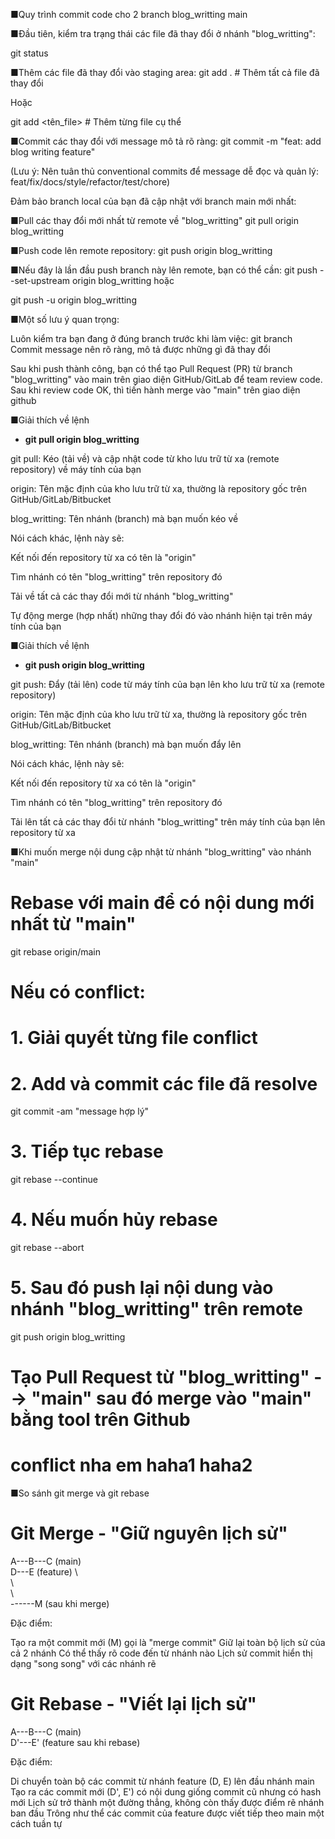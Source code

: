 ■Quy trình commit code cho 2 branch
blog_writting
main

■Đầu tiên, kiểm tra trạng thái các file đã thay đổi ở nhánh "blog_writting":

git status

■Thêm các file đã thay đổi vào staging area:
git add .           # Thêm tất cả file đã thay đổi

Hoặc

git add <tên_file>  # Thêm từng file cụ thể

■Commit các thay đổi với message mô tả rõ ràng:
git commit -m "feat: add blog writing feature"

(Lưu ý: Nên tuân thủ conventional commits để message dễ đọc và quản lý: feat/fix/docs/style/refactor/test/chore)

Đảm bảo branch local của bạn đã cập nhật với branch main mới nhất:

■Pull các thay đổi mới nhất từ remote về "blog_writting"
git pull origin blog_writting

■Push code lên remote repository:
git push origin blog_writting

■Nếu đây là lần đầu push branch này lên remote, bạn có thể cần:
git push --set-upstream origin blog_writting
hoặc

git push -u origin blog_writting

■Một số lưu ý quan trọng:

Luôn kiểm tra bạn đang ở đúng branch trước khi làm việc:
git branch
Commit message nên rõ ràng, mô tả được những gì đã thay đổi

Sau khi push thành công, bạn có thể tạo Pull Request (PR) từ branch "blog_writting"
vào main trên giao diện GitHub/GitLab để team review code.
Sau khi review code OK, thì tiến hành merge vào "main" trên giao diện github

■Giải thích về lệnh
- **git pull origin blog_writting**

git pull: Kéo (tải về) và cập nhật code từ kho lưu trữ từ xa (remote repository) về máy tính của bạn

origin: Tên mặc định của kho lưu trữ từ xa, thường là repository gốc trên GitHub/GitLab/Bitbucket

blog_writting: Tên nhánh (branch) mà bạn muốn kéo về

Nói cách khác, lệnh này sẽ:

Kết nối đến repository từ xa có tên là "origin"

Tìm nhánh có tên "blog_writting" trên repository đó

Tải về tất cả các thay đổi mới từ nhánh "blog_writting"

Tự động merge (hợp nhất) những thay đổi đó vào nhánh hiện tại trên máy tính của bạn


■Giải thích về lệnh
- **git push origin blog_writting**

git push: Đẩy (tải lên) code từ máy tính của bạn lên kho lưu trữ từ xa (remote repository)

origin: Tên mặc định của kho lưu trữ từ xa, thường là repository gốc trên GitHub/GitLab/Bitbucket

blog_writting: Tên nhánh (branch) mà bạn muốn đẩy lên

Nói cách khác, lệnh này sẽ:

Kết nối đến repository từ xa có tên là "origin"

Tìm nhánh có tên "blog_writting" trên repository đó

Tải lên tất cả các thay đổi từ nhánh "blog_writting" trên máy tính của bạn lên repository từ xa


■Khi muốn merge nội dung cập nhật từ nhánh "blog_writting" vào nhánh "main"
# Rebase với main để có nội dung mới nhất từ "main"
git rebase origin/main

# Nếu có conflict:
# 1. Giải quyết từng file conflict
# 2. Add và commit các file đã resolve
git commit -am "message hợp lý"
# 3. Tiếp tục rebase
git rebase --continue

# 4. Nếu muốn hủy rebase
git rebase --abort


# 5. Sau đó push lại nội dung vào nhánh "blog_writting" trên remote
git push origin blog_writting


# Tạo Pull Request từ "blog_writting" --> "main" sau đó merge vào "main" bằng tool trên Github

# conflict nha em haha1 haha2

■So sánh git merge và git rebase
# Git Merge - "Giữ nguyên lịch sử"

A---B---C (main)
     \
      D---E (feature)
       \     \
        \     \
         \     \
          ------M (sau khi merge)

Đặc điểm:

Tạo ra một commit mới (M) gọi là "merge commit"
Giữ lại toàn bộ lịch sử của cả 2 nhánh
Có thể thấy rõ code đến từ nhánh nào
Lịch sử commit hiển thị dạng "song song" với các nhánh rẽ

# Git Rebase - "Viết lại lịch sử"
A---B---C (main)
         \
          D'---E' (feature sau khi rebase)

Đặc điểm:

Di chuyển toàn bộ các commit từ nhánh feature (D, E) lên đầu nhánh main
Tạo ra các commit mới (D', E') có nội dung giống commit cũ nhưng có hash mới
Lịch sử trở thành một đường thẳng, không còn thấy được điểm rẽ nhánh ban đầu
Trông như thể các commit của feature được viết tiếp theo main một cách tuần tự